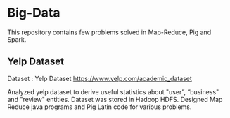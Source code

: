 # Big-Data
This repository contains few problems solved in Map-Reduce, Pig and Spark.

## Yelp Dataset
Dataset : Yelp Dataset https://www.yelp.com/academic_dataset

Analyzed yelp dataset to derive useful statistics about "user”, “business" and "review" entities. Dataset was stored in Hadoop HDFS. 
Designed Map Reduce java programs and Pig Latin code for various problems.
